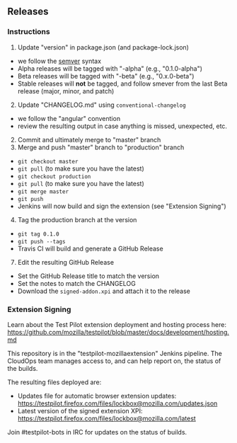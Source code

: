 ## Releases

### Instructions

1. Update "version" in package.json (and package-lock.json)
  - we follow the [semver](http://semver.org/) syntax
  - Alpha releases will be tagged with "-alpha" (e.g., "0.1.0-alpha")
  - Beta releases will be tagged with "-beta" (e.g., "0.x.0-beta")
  - Stable releases will **not** be tagged, and follow smever from the last Beta release (major, minor, and patch)
2. Update "CHANGELOG.md" using `conventional-changelog`
  - we follow the "angular" convention
  - review the resulting output in case anything is missed, unexpected, etc.
2. Commit and ultimately merge to "master" branch
3. Merge and push "master" branch to "production" branch
  - `git checkout master`
  - `git pull` (to make sure you have the latest)
  - `git checkout production`
  - `git pull` (to make sure you have the latest)
  - `git merge master`
  - `git push`
  - Jenkins will now build and sign the extension (see "Extension Signing")
4. Tag the production branch at the version
  - `git tag 0.1.0`
  - `git push --tags`
  - Travis CI will build and generate a GitHub Release
7. Edit the resulting GitHub Release
  - Set the GitHub Release title to match the version
  - Set the notes to match the CHANGELOG
  - Download the `signed-addon.xpi` and attach it to the release

### Extension Signing

Learn about the Test Pilot extension deployment and hosting process here:  
https://github.com/mozilla/testpilot/blob/master/docs/development/hosting.md

This repository is in the "testpilot-mozillaextension" Jenkins pipeline.
The CloudOps team manages access to, and can help report on, the status of the
builds.

The resulting files deployed are:

- Updates file for automatic browser extension updates: https://testpilot.firefox.com/files/lockbox@mozilla.com/updates.json
- Latest version of the signed extension XPI: https://testpilot.firefox.com/files/lockbox@mozilla.com/latest

Join #testpilot-bots in IRC for updates on the status of builds.
